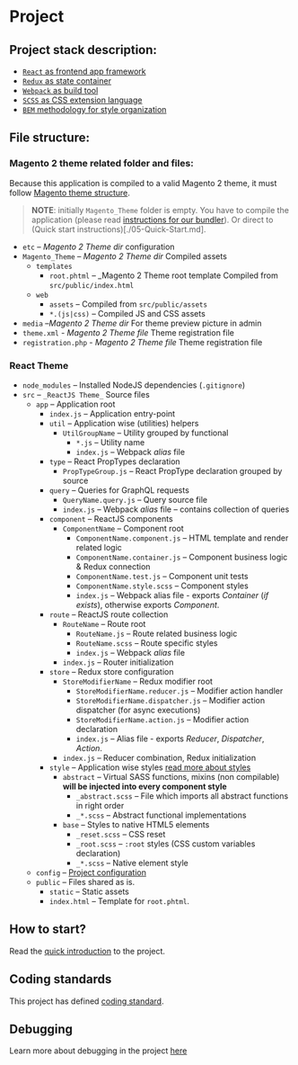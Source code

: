 # Project

## Project stack description:

- [`React` as frontend app framework](https://reactjs.org)
- [`Redux` as state container](/themeRedux.md)
- [`Webpack` as build tool](/themeWebpack.md)
- [`SCSS` as CSS extension language](https://sass-lang.com)
- [`BEM` methodology for style organization](/themeBEM.md)

## File structure:

### Magento 2 theme related folder and files:

Because this application is compiled to a valid Magento 2 theme, it must follow [Magento theme structure](https://devdocs.magento.com/guides/v2.3/frontend-dev-guide/themes/theme-structure.html).

> **NOTE**: initially `Magento_Theme` folder is empty. You have to compile the application (please read [instructions for our bundler](/theme04-Webpack.md)). Or direct to (Quick start instructions)[./05-Quick-Start.md].

- `etc` – _Magento 2 Theme dir_ configuration
- `Magento_Theme` – _Magento 2 Theme dir_ Compiled assets
    - `templates` 
        - `root.phtml` – _Magento 2 Theme root template Compiled from `src/public/index.html`
    - `web`
        - `assets` – Compiled from `src/public/assets`
        - `*.(js|css)` – Compiled JS and CSS assets
- `media` –_Magento 2 Theme dir_ For theme preview picture in admin
- `theme.xml` - _Magento 2 Theme file_ Theme registration file
- `registration.php` - _Magento 2 Theme file_ Theme registration file

### React Theme

- `node_modules` – Installed NodeJS dependencies (`.gitignore`)
- `src` – `_ReactJS Theme_` Source files
    - `app` – Application root
    	- `index.js` – Application entry-point
    	- `util` – Application wise (utilities) helpers
    	    - `UtilGroupName` – Utility grouped by functional
    	        -  `*.js` – Utility name
    	        - `index.js` – Webpack *alias* file
        - `type` – React PropTypes declaration 
            - `PropTypeGroup.js` – React PropType declaration grouped by source
        - `query` – Queries for GraphQL requests
            - `QueryName.query.js` – Query source file
            - `index.js` – Webpack *alias* file – contains collection of queries
        - `component` – ReactJS components
            - `ComponentName` – Component root
                - `ComponentName.component.js` – HTML template and render related logic
                - `ComponentName.container.js` – Component business logic & Redux connection
                - `ComponentName.test.js` – Component unit tests
                - `ComponentName.style.scss` – Component styles 
                - `index.js` – Webpack alias file - exports _Container_ (*if exists*), otherwise exports _Component_.
        - `route` – ReactJS route collection
            - `RouteName` – Route root
                - `RouteName.js` – Route related business logic
                - `RouteName.scss` – Route specific styles 
                - `index.js` – Webpack *alias* file
            - `index.js` – Router initialization
        - `store` – Redux store configuration
            - `StoreModifierName` – Redux modifier root
                - `StoreModifierName.reducer.js` – Modifier action handler
                - `StoreModifierName.dispatcher.js` – Modifier action dispatcher (for async executions)
                - `StoreModifierName.action.js` – Modifier action declaration
                - `index.js` – Alias file - exports _Reducer_, _Dispatcher_, _Action_.
            - `index.js` – Reducer combination, Redux initialization
        - `style` – Application wise styles [read more about styles](/theme06-Styles.md)
            - `abstract` – Virtual SASS functions, mixins (non compilable) **will be injected into every component style**
                - `_abstract.scss` – File which imports all abstract functions in right order
                - `_*.scss` – Abstract functional implementations
            - `base` – Styles to native HTML5 elements
                - `_reset.scss` – CSS reset
                - `_root.scss` – `:root` styles (CSS custom variables declaration)
                - `_*.scss` – Native element style
    - `config` – [Project configuration](/theme03-Configuration.md)
    - `public` – Files shared as is.
        - `static` – Static assets
        - `index.html` – Template for `root.phtml`.

## How to start?

Read the [quick introduction](/theme02-Overview.md) to the project.

## Coding standards

This project has defined [coding standard](/theme08-Standard.md).

## Debugging

Learn more about debugging in the project [here](/theme09-Debuggers.md)
